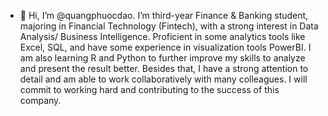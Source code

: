 - 👋 Hi, I’m @quangphuocdao. I’m third-year Finance & Banking student, majoring in Financial Technology (Fintech), with a strong interest in Data  Analysis/ Business Intelligence. Proficient in some analytics tools like Excel, SQL, and have some experience in 
visualization tools PowerBI. I am also learning R and Python to further improve my skills to analyze and present the result better. Besides that, I have a strong attention to detail and am able to work collaboratively with many colleagues. I 
will commit to working hard and contributing to the success of this company.
